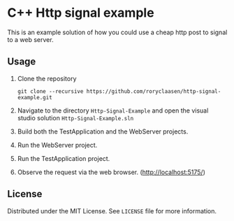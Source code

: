 # C++ Http signal example

This is an example solution of how you could use a cheap http post to signal to a web server.

## Usage

1. Clone the repository

   ```text
   git clone --recursive https://github.com/roryclaasen/http-signal-example.git
   ```

2. Navigate to the directory `Http-Signal-Example` and open the visual studio solution `Http-Signal-Example.sln`

3. Build both the TestApplication and the WebServer projects.

4. Run the WebServer project.

5. Run the TestApplication project.

6. Observe the request via the web browser. ([http://localhost:5175/](http://localhost:5175/))

## License

Distributed under the MIT License. See `LICENSE` file for more information.
